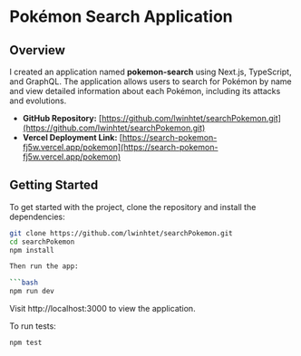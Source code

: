 # Pokémon Search Application

## Overview

I created an application named **pokemon-search** using Next.js, TypeScript, and GraphQL. The application allows users to search for Pokémon by name and view detailed information about each Pokémon, including its attacks and evolutions.

- **GitHub Repository:** [https://github.com/lwinhtet/searchPokemon.git](https://github.com/lwinhtet/searchPokemon.git)
- **Vercel Deployment Link:** [https://search-pokemon-fj5w.vercel.app/pokemon](https://search-pokemon-fj5w.vercel.app/pokemon)

## Getting Started

To get started with the project, clone the repository and install the dependencies:

````bash
git clone https://github.com/lwinhtet/searchPokemon.git
cd searchPokemon
npm install

Then run the app:

```bash
npm run dev
````

Visit http://localhost:3000 to view the application.

To run tests:

```bash
npm test
```
